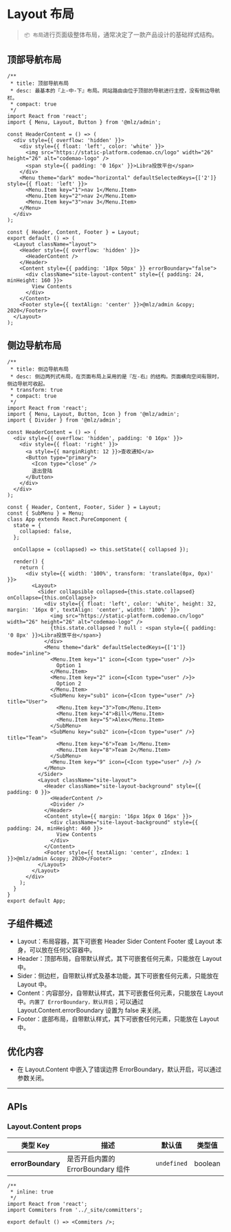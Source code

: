 # Layout 布局

> `📦 布局`进行页面级整体布局，通常决定了一款产品设计的基础样式结构。

## 顶部导航布局

```tsx
/**
 * title: 顶部导航布局
 * desc: 最基本的『上-中-下』布局。网站路由由位于顶部的导航进行主控，没有侧边导航栏。
 * compact: true
 */
import React from 'react';
import { Menu, Layout, Button } from '@mlz/admin';

const HeaderContent = () => (
  <div style={{ overflow: 'hidden' }}>
    <div style={{ float: 'left', color: 'white' }}>
      <img src="https://static-platform.codemao.cn/logo" width="26" height="26" alt="codemao-logo" />
      <span style={{ padding: '0 16px' }}>Libra投放平台</span>
    </div>
    <Menu theme="dark" mode="horizontal" defaultSelectedKeys={['2']} style={{ float: 'left' }}>
      <Menu.Item key="1">nav 1</Menu.Item>
      <Menu.Item key="2">nav 2</Menu.Item>
      <Menu.Item key="3">nav 3</Menu.Item>
    </Menu>
  </div>
);

const { Header, Content, Footer } = Layout;
export default () => (
  <Layout className="layout">
    <Header style={{ overflow: 'hidden' }}>
      <HeaderContent />
    </Header>
    <Content style={{ padding: '18px 50px' }} errorBoundary="false">
      <div className="site-layout-content" style={{ padding: 24, minHeight: 160 }}>
        View Contents
      </div>
    </Content>
    <Footer style={{ textAlign: 'center' }}>@mlz/admin &copy; 2020</Footer>
  </Layout>
);
```

## 侧边导航布局

```tsx
/**
 * title: 侧边导航布局
 * desc: 侧边两列式布局，在页面布局上采用的是『左-右』的结构。页面横向空间有限时，侧边导航可收起。
 * transform: true
 * compact: true
 */
import React from 'react';
import { Menu, Layout, Button, Icon } from '@mlz/admin';
import { Divider } from '@mlz/admin';

const HeaderContent = () => (
  <div style={{ overflow: 'hidden', padding: '0 16px' }}>
    <div style={{ float: 'right' }}>
      <a style={{ marginRight: 12 }}>查收通知</a>
      <Button type="primary">
        <Icon type="close" />
        退出登陆
      </Button>
    </div>
  </div>
);

const { Header, Content, Footer, Sider } = Layout;
const { SubMenu } = Menu;
class App extends React.PureComponent {
  state = {
    collapsed: false,
  };

  onCollapse = (collapsed) => this.setState({ collapsed });

  render() {
    return (
      <div style={{ width: '100%', transform: 'translate(0px, 0px)' }}>
        <Layout>
          <Sider collapsible collapsed={this.state.collapsed} onCollapse={this.onCollapse}>
            <div style={{ float: 'left', color: 'white', height: 32, margin: '16px 0', textAlign: 'center', width: '100%' }}>
              <img src="https://static-platform.codemao.cn/logo" width="26" height="26" alt="codemao-logo" />
              {this.state.collapsed ? null : <span style={{ padding: '0 8px' }}>Libra投放平台</span>}
            </div>
            <Menu theme="dark" defaultSelectedKeys={['1']} mode="inline">
              <Menu.Item key="1" icon={<Icon type="user" />}>
                Option 1
              </Menu.Item>
              <Menu.Item key="2" icon={<Icon type="user" />}>
                Option 2
              </Menu.Item>
              <SubMenu key="sub1" icon={<Icon type="user" />} title="User">
                <Menu.Item key="3">Tom</Menu.Item>
                <Menu.Item key="4">Bill</Menu.Item>
                <Menu.Item key="5">Alex</Menu.Item>
              </SubMenu>
              <SubMenu key="sub2" icon={<Icon type="user" />} title="Team">
                <Menu.Item key="6">Team 1</Menu.Item>
                <Menu.Item key="8">Team 2</Menu.Item>
              </SubMenu>
              <Menu.Item key="9" icon={<Icon type="user" />} />
            </Menu>
          </Sider>
          <Layout className="site-layout">
            <Header className="site-layout-background" style={{ padding: 0 }}>
              <HeaderContent />
              <Divider />
            </Header>
            <Content style={{ margin: '16px 16px 0 16px' }}>
              <div className="site-layout-background" style={{ padding: 24, minHeight: 460 }}>
                View Contents
              </div>
            </Content>
            <Footer style={{ textAlign: 'center', zIndex: 1 }}>@mlz/admin &copy; 2020</Footer>
          </Layout>
        </Layout>
      </div>
    );
  }
}
export default App;
```

## 子组件概述

- Layout：布局容器，其下可嵌套 Header Sider Content Footer 或 Layout 本身，可以放在任何父容器中。
- Header：顶部布局，自带默认样式，其下可嵌套任何元素，只能放在 Layout 中。
- Sider：侧边栏，自带默认样式及基本功能，其下可嵌套任何元素，只能放在 Layout 中。
- Content：内容部分，自带默认样式，其下可嵌套任何元素，只能放在 Layout 中。`内置了 ErrorBoundary，默认开启`；可以通过 Layout.Content.errorBoundary 设置为 false 来关闭。
- Footer：底部布局，自带默认样式，其下可嵌套任何元素，只能放在 Layout 中。

## 优化内容

- 在 Layout.Content 中嵌入了错误边界 ErrorBoundary，默认开启，可以通过参数关闭。

---

## APIs

### Layout.Content props

| 类型 Key          | 描述                              | 默认值      | 类型值  |
| ----------------- | --------------------------------- | ----------- | ------- |
| **errorBoundary** | 是否开启内置的 ErrorBoundary 组件 | `undefined` | boolean |

```tsx
/**
 * inline: true
 */
import React from 'react';
import Commiters from '../_site/committers';

export default () => <Commiters />;
```
